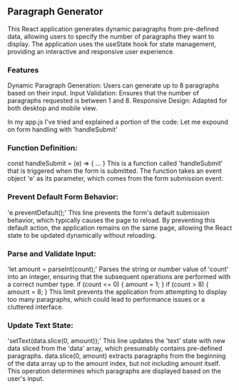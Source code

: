 ## Paragraph Generator
This React application generates dynamic paragraphs from pre-defined data, allowing users to specify the number of paragraphs they want to display. 
The application uses the useState hook for state management, providing an interactive and responsive user experience.

### Features
Dynamic Paragraph Generation: Users can generate up to 8 paragraphs based on their input.
Input Validation: Ensures that the number of paragraphs requested is between 1 and 8.
Responsive Design: Adapted for both desktop and mobile view.


In my app.js I've tried and explained a portion of the code:
Let me expound on form handling with 'handleSubmit'
### Function Definition:
const handleSubmit = (e) => { ... }
This is a function called 'handleSubmit' that is triggered when the form is submitted. 
The function takes an event object 'e' as its parameter, which comes from the form submission event.

### Prevent Default Form Behavior:
'e.preventDefault();'
This line prevents the form's default submission behavior, which typically causes the page to reload. 
By preventing this default action, the application remains on the same page, allowing the React state to be updated dynamically without reloading.

### Parse and Validate Input:
'let amount = parseInt(count);'
Parses the string or number value of 'count' into an integer, ensuring that the subsequent operations are performed with a correct number type.
if (count <= 0) { amount = 1; }
if (count > 8) { amount = 8; }
This limit prevents the application from attempting to display too many paragraphs, which could lead to performance issues or a cluttered interface.

### Update Text State:
'setText(data.slice(0, amount));'
This line updates the 'text' state with new data sliced from the 'data' array, which presumably contains pre-defined paragraphs. 
data.slice(0, amount) extracts paragraphs from the beginning of the data array up to the amount index, but not including amount itself. This operation determines which paragraphs are displayed based on the user's input.
